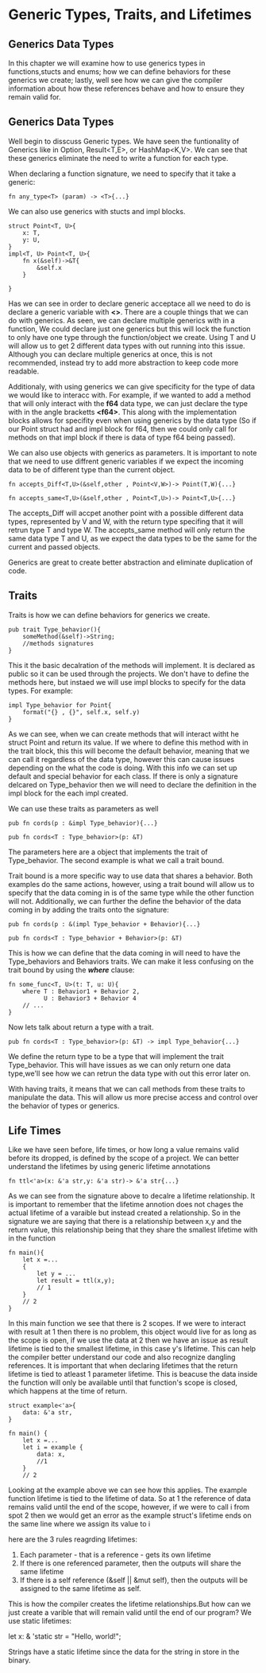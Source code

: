 # Generic Types, Traits, and Lifetimes

Generics Data Types
-

In this chapter we will examine how to use generics types in functions,stucts and enums; how we can define behaviors for these generics we create; lastly, well see how we can give the compiler information about how these references behave and how to ensure they remain valid for. 

Generics Data Types
-
Well begin to disscuss Generic types. We have seen the funtionality of Generics like in Option<T>, Result<T,E>, or HashMap<K,V>. We can see that these generics eliminate the need to write a function for each type.

When declaring a function signature, we need to specify that it take a generic:

    fn any_type<T> (param) -> <T>{...}

We can also use generics with stucts and impl blocks.

    struct Point<T, U>{
        x: T,
        y: U,
    } 
    impl<T, U> Point<T, U>{ 
        fn x(&self)->&T{
            &self.x
        }
        
    }
Has we can see in order to declare generic acceptace all we need to do is declare a generic variable with **<>**. There are a couple things that we can do with generics. As seen, we can declare multiple generics with in a function, We could declare just one generics but this will lock the function to only have one type through the function/object we create. Using T and U will allow us to get 2 different data types with out running into this issue. Although you can declare multiple generics at once, this is not recommended, instead try to add more abstraction to keep code more readable.

 Additionaly, with using generics we can give specificity for the type of data we would like to interacc with. For example, if we wanted to add a method that will only interact with the **f64** data type, we can just declare the type with in the angle bracketts **\<f64\>**. This along with the implementation blocks allows for specifity even when using generics by the data type (So if our Point struct had and impl block for f64, then we could only call for methods on that impl block if there is data of type f64 being passed).

 We can also use objects with generics as parameters. It is important to note that we need to use diffrent generic variables if we expect the incoming data to be of different type than the current object.

    fn accepts_Diff<T,U>(&self,other , Point<V,W>)-> Point(T,W){...}

    fn accepts_same<T,U>(&self,other , Point<T,U>)-> Point<T,U>{...}

The accepts_Diff will accpet another point with a possible different data types, represented by V and W, with the return type specifing that it will retrun type T and type W. The accepts_same method will only return the same data type T and U, as we expect the data types to be the same for the current and passed objects.

Generics are great to create better abstraction and eliminate duplication of code.

Traits
-

Traits is how we can define behaviors for generics we create. 

    pub trait Type_behavior(){
        someMethod(&self)->String;
        //methods signatures
    }

This it the basic decalration of the methods will implement. It is declared as public so it can be used through the projects. We don't have to define the methods here, but instaed we will use impl blocks to specify for the data types. For example:

    impl Type_behavior for Point{
        format("{} , {}", self.x, self.y)
    }

As we can see, when we can create methods that will interact witht he struct Point and return its value. If we where to define this method with in the trait block, this this will become the default behavior, meaning that we can call it regardless of the data type, however this can cause issues depending on the what the code is doing. With this info we can set up default and special behavior for each class. If there is only a signature delcared on Type_behavior then we will need to declare the definition in the impl block for the each impl created.

We can use these traits as parameters as well

    pub fn cords(p : &impl Type_behavior){...}

    pub fn cords<T : Type_behavior>(p: &T)

The parameters here are a object that implements the trait of Type_behavior. The second example is what we call a trait bound.

Trait bound is a more specific way to use data that shares a behavior.  Both examples do the same actions, however, using a trait bound will allow us to specify that the data coming in is of the same type while the other function will not. Additionally, we can further the define the behavior of the data coming in by adding the traits onto the signature:

    pub fn cords(p : &(impl Type_behavior + Behavior){...}

    pub fn cords<T : Type_behavior + Behavior>(p: &T)

This is how we can define that the data coming in will need to have the Type_behaviors and Behaviors traits. We can make it less confusing on the trait bound by using the ***where*** clause:

    fn some_func<T, U>(t: T, u: U){
        where T : Behavior1 + Behavior 2,
              U : Behavior3 + Behavior 4
        // ... 
    }

Now lets talk about return a type with a trait. 

    pub fn cords<T : Type_behavior>(p: &T) -> impl Type_behavior{...}

We define the return type to be a type that will implement the trait Type_behavior. This will have issues as we can only return one data type,we'll see how we can retrun the data type with out this error later on.

With having traits, it means that we can call methods from these traits to manipulate the data. This will allow us more precise access and control over the behavior of types or generics.

Life Times
- 

Like we have seen before, life times, or how long a value remains valid before its dropped, is defined by the scope of a project. We can better understand the lifetimes by using generic lifetime annotations

    fn ttl<'a>(x: &'a str,y: &'a str)-> &'a str{...}

As we can see from the signature above to decalre a lifetime relationship. It is important to remember that the lifetime annotion does not chages the actual lifetime of a varaible but instead created a relationship. So in the signature we are saying that there is a relationship between x,y and the return value, this relationship being that they share the smallest lifetime with in the function 

    fn main(){
        let x =...
        {
            let y = ...
            let result = ttl(x,y); 
            // 1
        }
        // 2
    }

In this main function we see that there is 2 scopes. If we were to interact with result at 1 then there is no problem, this object would live for as long as the scope is open, if we use the data at 2 then we have an issue as result lifetime is tied to the smallest lifetime, in this case y's lifetime. This can help the compiler better understand our code and also recognize dangling references. It is important that when declaring lifetimes that the return lifetime is tied to atleast 1 parameter lifetime. This is beacuse the data inside the function will only be available until that function's scope is closed, which happens at the time of return.

    struct example<'a>{
        data: &'a str,
    }

    fn main() {
        let x =...
        let i = example {
            data: x,
            //1
        }
        // 2

Looking at the example above we can see how this applies. The example function lifetime is tied to the lifetime of data. So at 1 the reference of data remains valid until the end of the scope, however, if we were to call i from spot 2 then we would get an error as the example struct's lifetime ends on the same line where we assign its value to i

here are the 3 rules reagrding lifetimes:

1. Each parameter - that is a reference - gets its own lifetime
1. If there is one referenced parameter, then the outputs will share the same lifetime
1. If there is a self reference (&self || &mut self), then the outputs will be assigned to the same lifetime as self.

This is how the compiler creates the lifetime relationships.But how can we just create a varible that will remain valid until the end of our program? We use static lifetimes:

let x: & 'static str = "Hello, world!";

Strings have a static lifetime since the data for the string in store in the binary. 